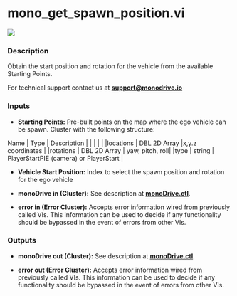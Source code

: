 # mono_get_spawn_position.vi

<p class="img_container">
<img class="lg_img" src="../mono_get_spawn_position.png"/>
</p>

### Description

Obtain the start position and rotation for the vehicle from the available Starting Points.

For technical support contact us at <b>support@monodrive.io</b>  

### Inputs

- **Starting Points:**  Pre-built points on the map where the ego vehicle can be
spawn. Cluster with the following structure:    
   
 Name  | Type  | Description  |
|  |  |  |
|locations  | DBL 2D Array  |x,y.z coordinates |
|rotations | DBL 2D Array  | yaw, pitch, roll|
|type | string  | PlayerStartPIE (camera) or PlayerStart |
 
- **Vehicle Start Position:** Index to select the spawn position and rotation for the ego vehicle

- **monoDrive in (Cluster):** See description at [**monoDrive.ctl**](../structures/monoDrive.md). 

- **error in (Error Cluster):** Accepts error information wired from previously called VIs. This information can be used to decide if any functionality should be bypassed in the event of errors from other VIs. 

### Outputs

- **monoDrive out (Cluster):** See description at [**monoDrive.ctl**](../structures/monoDrive.md). 

- **error out (Error Cluster):** Accepts error information wired from previously called VIs. This information can be used to decide if any functionality should be bypassed in the event of errors from other VIs. 

<p>&nbsp;</p>
